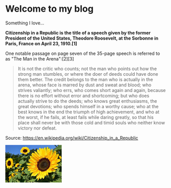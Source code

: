 # Welcome to my blog

Something I love...

**Citizenship in a Republic is the title of a speech given by the former President of the United States, Theodore Roosevelt, at the Sorbonne in Paris, France on April 23, 1910.[1]**

One notable passage on page seven of the 35-page speech is referred to as "The Man in the Arena":[2][3]

> It is not the critic who counts; not the man who points out how the strong man stumbles, or where the doer of deeds could have done them better. The credit belongs to the man who is actually in the arena, whose face is marred by dust and sweat and blood; who strives valiantly; who errs, who comes short again and again, because there is no effort without error and shortcoming; but who does actually strive to do the deeds; who knows great enthusiasms, the great devotions; who spends himself in a worthy cause; who at the best knows in the end the triumph of high achievement, and who at the worst, if he fails, at least fails while daring greatly, so that his place shall never be with those cold and timid souls who neither know victory nor defeat.

Source: https://en.wikipedia.org/wiki/Citizenship_in_a_Republic

![sunflower](/_posts/sunflower-image.jpg)
